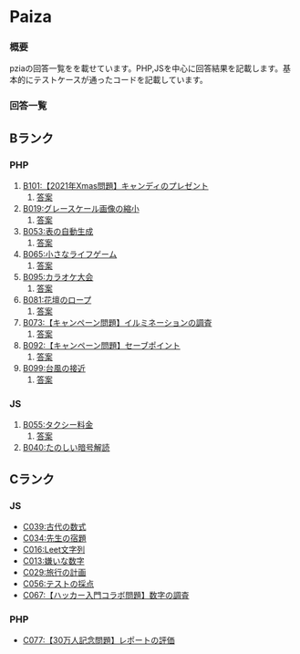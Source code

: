 # Paiza

### 概要
pziaの回答一覧をを載せています。PHP,JSを中心に回答結果を記載します。基本的にテストケースが通ったコードを記載しています。

### 回答一覧

## Bランク
### PHP
1. [B101:【2021年Xmas問題】キャンディのプレゼント]()
    1. [答案](php/rankB/B101.php)
3. [B019:グレースケール画像の縮小](https://paiza.jp/challenges/69/retry_result/38de08fb78cb22f51f6099db43261064)
    1. [答案](php/rankB/B019.php)
4. [B053:表の自動生成](https://paiza.jp/challenges/share/9d8J4kw2cTjj0NtUa6OtPydsLOTtF3BIweSwyKmC0a0?source=social)
    1. [答案](php/rankB/B053.php)
5. [B065:小さなライフゲーム](https://paiza.jp/works/challenges/304/retry)
    1. [答案](php/rankB/B065.php)
6. [B095:カラオケ大会]()
    1. [答案](php/rankB/B095.php)
8. [B081:花壇のロープ](https://paiza.jp/career/challenges/391/page/result)
    1. [答案](php/rankB/B081.php)
10. [B073:【キャンペーン問題】イルミネーションの調査](https://paiza.jp/career/challenges/350/page/result)
    1. [答案](php/rankB/B073.php) 
12. [B092:【キャンペーン問題】セーブポイント](https://paiza.jp/works/challenges/454/page/result)
    1. [答案](php/rankB/B092.php)
13. [B099:台風の接近](B099.php)
    1. [答案](php/rankB/B099.php)
### JS
1. [B055:タクシー料金](B055.js)
    1. [答案](js/rankB/B055.js)
3. [B040:たのしい暗号解読](B040.js)

## Cランク
### JS
* [C039:古代の数式](C067.js)
* [C034:先生の宿題](C034.js)
* [C016:Leet文字列](C016.js)
* [C013:嫌いな数字](C013.js)
* [C029:旅行の計画](C029.js)
* [C056:テストの採点](C056.js)
* [C067:【ハッカー入門コラボ問題】数字の調査](C067.js)

### PHP
* [C077:【30万人記念問題】レポートの評価](C077.php)







